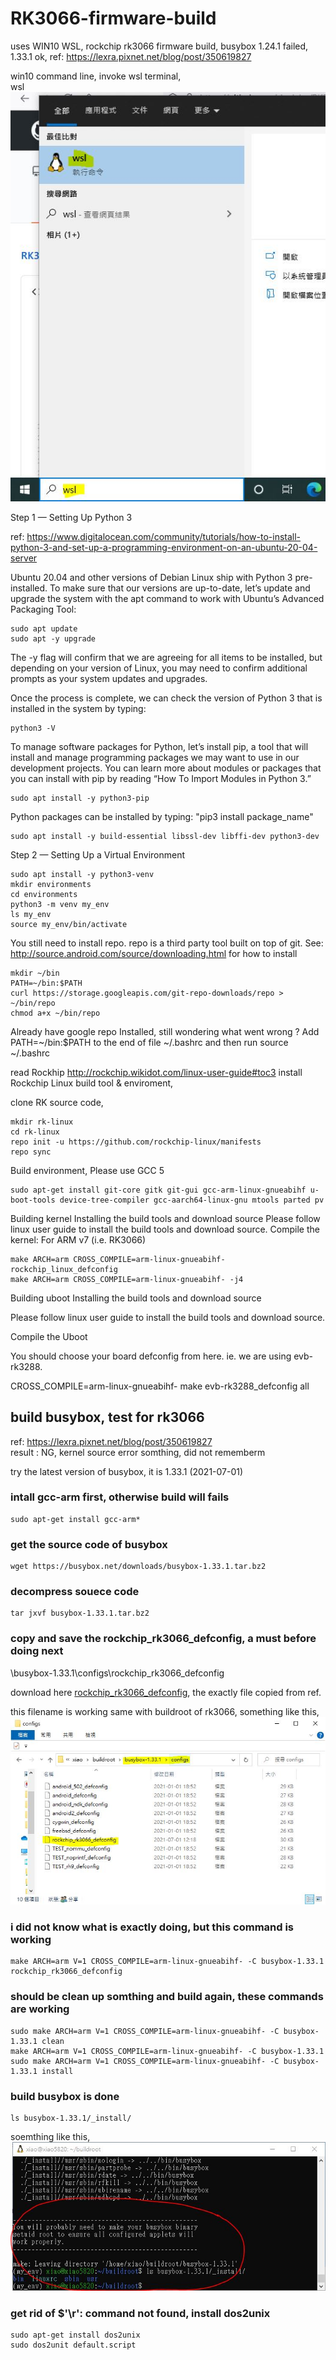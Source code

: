 # RK3066-firmware-build
uses WIN10 WSL, rockchip rk3066 firmware build, busybox 1.24.1 failed, 1.33.1 ok, ref: https://lexra.pixnet.net/blog/post/350619827  


win10 command line, invoke wsl terminal,  
wsl  
![wsl_command.JPG](wsl_command.JPG)  


Step 1 — Setting Up Python 3

ref: https://www.digitalocean.com/community/tutorials/how-to-install-python-3-and-set-up-a-programming-environment-on-an-ubuntu-20-04-server

Ubuntu 20.04 and other versions of Debian Linux ship with Python 3 pre-installed. 
To make sure that our versions are up-to-date, let’s update and upgrade the system with the apt command to work with 
Ubuntu’s Advanced Packaging Tool:
```
sudo apt update
sudo apt -y upgrade
```  

The -y flag will confirm that we are agreeing for all items to be installed, but depending on your version of Linux, 
you may need to confirm additional prompts as your system updates and upgrades. 


Once the process is complete, we can check the version of Python 3 that is installed in the system by typing: 
```
python3 -V
```

To manage software packages for Python, let’s install pip, 
a tool that will install and manage programming packages we may want to use in our development projects. 
You can learn more about modules or packages that you can install with pip by reading “How To Import Modules in Python 3.”
```
sudo apt install -y python3-pip
```

Python packages can be installed by typing:
"pip3 install package_name"


```
sudo apt install -y build-essential libssl-dev libffi-dev python3-dev
```

Step 2 — Setting Up a Virtual Environment

```
sudo apt install -y python3-venv
mkdir environments
cd environments
python3 -m venv my_env
ls my_env
source my_env/bin/activate
```



You still need to install repo. 
repo is a third party tool built on top of git. See: http://source.android.com/source/downloading.html for how to install

```
mkdir ~/bin
PATH=~/bin:$PATH
curl https://storage.googleapis.com/git-repo-downloads/repo > ~/bin/repo
chmod a+x ~/bin/repo
```
Already have google repo Installed, still wondering what went wrong ?
Add PATH=~/bin:$PATH to the end of file ~/.bashrc and then run source ~/.bashrc

read Rockhip http://rockchip.wikidot.com/linux-user-guide#toc3
install Rockchip Linux build tool & enviroment,

clone RK source code,
```
mkdir rk-linux
cd rk-linux
repo init -u https://github.com/rockchip-linux/manifests
repo sync
```


Build environment, Please use GCC 5
```
sudo apt-get install git-core gitk git-gui gcc-arm-linux-gnueabihf u-boot-tools device-tree-compiler gcc-aarch64-linux-gnu mtools parted pv
```

Building kernel
Installing the build tools and download source
Please follow linux user guide to install the build tools and download source.
Compile the kernel:
For ARM v7 (i.e. RK3066)
```
make ARCH=arm CROSS_COMPILE=arm-linux-gnueabihf- rockchip_linux_defconfig
make ARCH=arm CROSS_COMPILE=arm-linux-gnueabihf- -j4
```

Building uboot
Installing the build tools and download source

Please follow linux user guide to install the build tools and download source.

Compile the Uboot

You should choose your board defconfig from here. ie. we are using evb-rk3288.

CROSS_COMPILE=arm-linux-gnueabihf- make evb-rk3288_defconfig all






## build busybox, test for rk3066
ref: https://lexra.pixnet.net/blog/post/350619827  
result : NG, kernel source error somthing, did not rememberm

try the latest version of busybox, it is 1.33.1 (2021-07-01)

### intall gcc-arm first, otherwise build will fails  
```
sudo apt-get install gcc-arm*
```

### get the source code of busybox  
```
wget https://busybox.net/downloads/busybox-1.33.1.tar.bz2
```

### decompress souece code  
```
tar jxvf busybox-1.33.1.tar.bz2
```
### copy and save the rockchip_rk3066_defconfig, a must before doing next  
\busybox-1.33.1\configs\rockchip_rk3066_defconfig

download here [rockchip_rk3066_defconfig](rockchip_rk3066_defconfig), the exactly file copied from ref.   

this filename is working same with buildroot of rk3066, something like this,  
![rockchip_rk3066_defconfig_save.JPG](rockchip_rk3066_defconfig_save.JPG)  


### i did not know what is exactly doing, but this command is working  

```
make ARCH=arm V=1 CROSS_COMPILE=arm-linux-gnueabihf- -C busybox-1.33.1 rockchip_rk3066_defconfig
```

### should be clean up somthing and build again,  these commands are working  
```
sudo make ARCH=arm V=1 CROSS_COMPILE=arm-linux-gnueabihf- -C busybox-1.33.1 clean
make ARCH=arm V=1 CROSS_COMPILE=arm-linux-gnueabihf- -C busybox-1.33.1
sudo make ARCH=arm V=1 CROSS_COMPILE=arm-linux-gnueabihf- -C busybox-1.33.1 install
```

### build busybox is done
```
ls busybox-1.33.1/_install/
```

soemthing like this,  
![RK3066_busybox_1.33.1_done.JPG](RK3066_busybox_1.33.1_done.JPG)  


### get rid of $'\r': command not found, install dos2unix   
```
sudo apt-get install dos2unix
sudo dos2unit default.script
```



